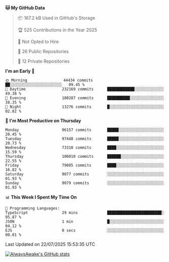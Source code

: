 <!--START_SECTION:waka-->
**🐱 My GitHub Data** 

> 📦 167.2 kB Used in GitHub's Storage 
 > 
> 🏆 525 Contributions in the Year 2025
 > 
> 🚫 Not Opted to Hire
 > 
> 📜 26 Public Repositories 
 > 
> 🔑 12 Private Repositories 
 > 
**I'm an Early 🐤** 

```text
🌞 Morning                44434 commits       ██░░░░░░░░░░░░░░░░░░░░░░░   09.45 % 
🌆 Daytime                232169 commits      ████████████░░░░░░░░░░░░░   49.38 % 
🌃 Evening                180287 commits      ██████████░░░░░░░░░░░░░░░   38.35 % 
🌙 Night                  13276 commits       █░░░░░░░░░░░░░░░░░░░░░░░░   02.82 % 
```
📅 **I'm Most Productive on Thursday** 

```text
Monday                   96157 commits       █████░░░░░░░░░░░░░░░░░░░░   20.45 % 
Tuesday                  97448 commits       █████░░░░░░░░░░░░░░░░░░░░   20.73 % 
Wednesday                73310 commits       ████░░░░░░░░░░░░░░░░░░░░░   15.59 % 
Thursday                 106010 commits      ██████░░░░░░░░░░░░░░░░░░░   22.55 % 
Friday                   79085 commits       ████░░░░░░░░░░░░░░░░░░░░░   16.82 % 
Saturday                 9077 commits        ░░░░░░░░░░░░░░░░░░░░░░░░░   01.93 % 
Sunday                   9079 commits        ░░░░░░░░░░░░░░░░░░░░░░░░░   01.93 % 
```


📊 **This Week I Spent My Time On** 

```text
💬 Programming Languages: 
TypeScript               29 mins             ████████████████████████░   95.87 % 
JSON                     1 min               █░░░░░░░░░░░░░░░░░░░░░░░░   04.12 % 
EJS                      0 secs              ░░░░░░░░░░░░░░░░░░░░░░░░░   00.01 % 
```


 Last Updated on 22/07/2025 15:53:35 UTC
<!--END_SECTION:waka-->

[![AlwaysAwake's GitHub stats](https://github-readme-stats.vercel.app/api?username=AlwaysAwake&show_icons=true&theme=github_dark&count_private=true)](https://github.com/AlwaysAwake/AlwaysAwake)
